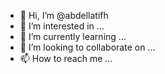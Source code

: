- 👋 Hi, I’m @abdellatifh
- 👀 I’m interested in ...
- 🌱 I’m currently learning ...
- 💞️ I’m looking to collaborate on ...
- 📫 How to reach me ...

<!---
abdellatifh/abdellatifh is a ✨ special ✨ repository because its `README.md` (this file) appears on your GitHub profile.
You can click the Preview link to take a look at your changes.
--->
